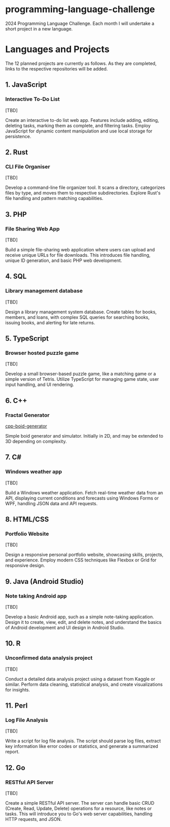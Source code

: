 # programming-language-challenge
2024 Programming Language Challenge. Each month I will undertake a short project in a new language.

# Languages and Projects

The 12 planned projects are currently as follows. As they are completed, links to the respective repositories will be added.

## 1. JavaScript
### Interactive To-Do List
[TBD]

Create an interactive to-do list web app. Features include adding, editing, deleting tasks, marking them as complete, and filtering tasks. Employ JavaScript for dynamic content manipulation and use local storage for persistence.

## 2. Rust
### CLI File Organiser
[TBD]

Develop a command-line file organizer tool. It scans a directory, categorizes files by type, and moves them to respective subdirectories. Explore Rust's file handling and pattern matching capabilities.

## 3. PHP
### File Sharing Web App
[TBD]

Build a simple file-sharing web application where users can upload and receive unique URLs for file downloads. This introduces file handling, unique ID generation, and basic PHP web development.

## 4. SQL
### Library management database
[TBD]

Design a library management system database. Create tables for books, members, and loans, with complex SQL queries for searching books, issuing books, and alerting for late returns.

## 5. TypeScript
### Browser hosted puzzle game
[TBD]

Develop a small browser-based puzzle game, like a matching game or a simple version of Tetris. Utilize TypeScript for managing game state, user input handling, and UI rendering.

## 6. C++
### Fractal Generator
[cpp-boid-generator](https://github.com/ITregear/cpp-boid-generator)

Simple boid generator and simulator. Initially in 2D, and may be extended to 3D depending on complexity.

## 7. C#
### Windows weather app
[TBD]

Build a Windows weather application. Fetch real-time weather data from an API, displaying current conditions and forecasts using Windows Forms or WPF, handling JSON data and API requests.

## 8. HTML/CSS
### Portfolio Website
[TBD]

Design a responsive personal portfolio website, showcasing skills, projects, and experience. Employ modern CSS techniques like Flexbox or Grid for responsive design.

## 9. Java (Android Studio)
### Note taking Android app
[TBD]

Develop a basic Android app, such as a simple note-taking application. Design it to create, view, edit, and delete notes, and understand the basics of Android development and UI design in Android Studio.

## 10. R
### Unconfirmed data analysis project
[TBD]

Conduct a detailed data analysis project using a dataset from Kaggle or similar. Perform data cleaning, statistical analysis, and create visualizations for insights.

## 11. Perl
### Log File Analysis
[TBD]

Write a script for log file analysis. The script should parse log files, extract key information like error codes or statistics, and generate a summarized report.

## 12. Go
### RESTful API Server
[TBD]

Create a simple RESTful API server. The server can handle basic CRUD (Create, Read, Update, Delete) operations for a resource, like notes or tasks. This will introduce you to Go's web server capabilities, handling HTTP requests, and JSON.